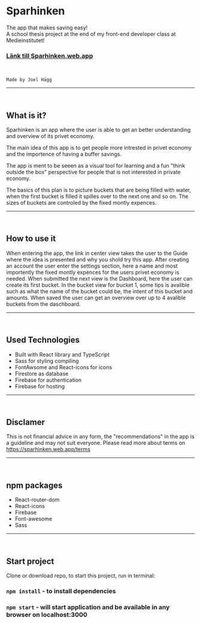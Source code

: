 # Sparhinken

The app that makes saving easy!<br>
A school thesis project at the end of my front-end developer class at Medieinstitutet!<br>

### [Länk till Sparhinken.web.app](https://sparhinken.web.app/)

<br>

`Made by Joel Hägg`
<br>

<hr>
<br>

## What is it?

Sparhinken is an app where the user is able to get an better understanding and overview of its privet economy.

The main idea of this app is to get people more intrested in privet economy and the importence of having a buffer savings.

The app is ment to be seeen as a visual tool for learning and a fun "think outside the box" perspective for people that is not interested in private economy.

The basics of this plan is to picture buckets that are being filled with water, when the first bucket is filled it spilles over to the next one and so on.
The sizes of buckets are controled by the fixed montly expences.
<br>

<hr>
<br>

## How to use it

When entering the app, the link in center view takes the user to the Guide where the idea is presented and why you shold try this app.
After creating an account the user enter the settings section, here a name and most importently the fixed montly expences for the users privet economy is needed.
When submitted the next view is the Dashboard, here the user can create its first bucket.
In the bucket view for bucket 1, some tips is avalible such as what the name of the bucket could be, the intent of this bucket and amounts. When saved the user can get an overview over up to 4 avalible buckets from the daschboard.
<br>

<hr>
<br>

## Used Technologies

- Built with React library and TypeScript
- Sass for styling compiling
- FontAwsome and React-icons for icons
- Firestore as database
- Firebase for authentication
- Firebase for hosting
  <br>

<hr>
<br>

## Disclamer

This is not financial advice in any form, the "recommendations" in the app is a guideline and may not suit everyone.
Please read more about terms on https://sparhinken.web.app/terms
<br>

<hr>
<br>

## npm packages

- React-router-dom
- React-icons
- Firebase
- Font-awesome
- Sass
  <br>

<hr>
<br>

## Start project

Clone or download repo, to start this project, run in terminal:

### `npm install` - to install dependencies

### `npm start` - will start application and be available in any browser on localhost:3000
